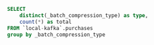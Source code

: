 ```sql compression_type
SELECT
    distinct(_batch_compression_type) as type,
    count(*) as total
FROM `local-kafka`.purchases
group by _batch_compression_type
```


<DataTable value={compression_type}>
    <Column field="type" header="Compression"></Column>
    <Column field="total" header="Total"></Column>
</DataTable>
